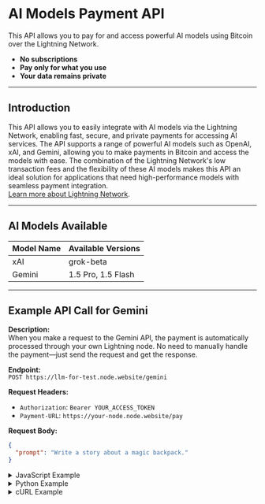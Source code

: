 # AI Models Payment API

This API allows you to pay for and access powerful AI models using Bitcoin over the Lightning Network.

- **No subscriptions**
- **Pay only for what you use**
- **Your data remains private**

---

## Introduction

This API allows you to easily integrate with AI models via the Lightning Network, enabling fast, secure, and private payments for accessing AI services. The API supports a range of powerful AI models such as OpenAI, xAI, and Gemini, allowing you to make payments in Bitcoin and access the models with ease. The combination of the Lightning Network's low transaction fees and the flexibility of these AI models makes this API an ideal solution for applications that need high-performance models with seamless payment integration.  
[Learn more about Lightning Network](https://lightning.network).

---

## AI Models Available

| **Model Name** | **Available Versions**           |
|----------------|----------------------------------|
| xAI            | grok-beta                       |
| Gemini         | 1.5 Pro, 1.5 Flash              |

---

## Example API Call for Gemini

**Description:**  
When you make a request to the Gemini API, the payment is automatically processed through your own Lightning node. No need to manually handle the payment—just send the request and get the response.

**Endpoint:**  
`POST https://llm-for-test.node.website/gemini`

**Request Headers:**  
- `Authorization`: `Bearer YOUR_ACCESS_TOKEN`
- `Payment-URL`: `https://your-node.node.website/pay`

**Request Body:**  
```json
{
  "prompt": "Write a story about a magic backpack."
}
```

<details>
<summary>JavaScript Example</summary>

```javascript
const axios = require('axios');

axios.post('https://llm-for-test.node.website/gemini', {
  "prompt": "Write a story about a magic backpack." 
}, {
  headers: {
    'Authorization': 'Bearer YOUR_ACCESS_TOKEN',
    'Payment-URL': 'https://your-node.node.website/pay'
  }
}).then(response => console.log(response.data))
  .catch(error => console.error(error));
```
</details>

<details>
<summary>Python Example</summary>

```python
import requests

url = "https://llm-for-test.node.website/gemini"
headers = {'Authorization': 'Bearer YOUR_ACCESS_TOKEN', 'Payment-URL': 'https://your-node.node.website/pay'}
data = {"prompt": "Write a story about a magic backpack."}

response = requests.post(url, headers=headers, json=data)
print(response.json() if response.status_code == 200 else f"Error: {response.status_code}")
```
</details>

<details>
<summary>cURL Example</summary>

```bash
curl --location 'https://llm-for-test.node.website/gemini' \
--header 'Authorization: Bearer YOUR_ACCESS_TOKEN' \
--header 'Payment-URL: https://your-node.node.website/pay' \
--data '{
  "prompt": "Write a story about a magic backpack."
}'
```
</details>
